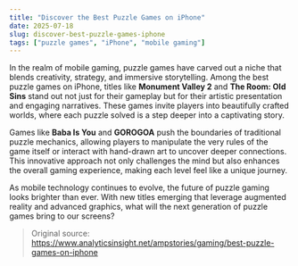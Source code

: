 ```yaml
---
title: "Discover the Best Puzzle Games on iPhone"
date: 2025-07-18
slug: discover-best-puzzle-games-iphone
tags: ["puzzle games", "iPhone", "mobile gaming"]
---
```


In the realm of mobile gaming, puzzle games have carved out a niche that blends creativity, strategy, and immersive storytelling. Among the best puzzle games on iPhone, titles like **Monument Valley 2** and **The Room: Old Sins** stand out not just for their gameplay but for their artistic presentation and engaging narratives. These games invite players into beautifully crafted worlds, where each puzzle solved is a step deeper into a captivating story.

Games like **Baba Is You** and **GOROGOA** push the boundaries of traditional puzzle mechanics, allowing players to manipulate the very rules of the game itself or interact with hand-drawn art to uncover deeper connections. This innovative approach not only challenges the mind but also enhances the overall gaming experience, making each level feel like a unique journey.

As mobile technology continues to evolve, the future of puzzle gaming looks brighter than ever. With new titles emerging that leverage augmented reality and advanced graphics, what will the next generation of puzzle games bring to our screens?
> Original source: https://www.analyticsinsight.net/ampstories/gaming/best-puzzle-games-on-iphone